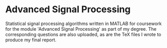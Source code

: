 # Advanced Signal Processing

Statistical signal processing algorithms written in MATLAB for coursework for the module 'Advanced Signal Processing' as part of my degree. The corresponding questions are also uploaded, as are the TeX files I wrote to produce my final report.
